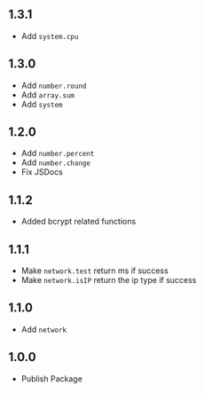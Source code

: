 ## 1.3.1

- Add `system.cpu`

## 1.3.0

- Add `number.round`
- Add `array.sum`
- Add `system`

## 1.2.0

- Add `number.percent`
- Add `number.change`
- Fix JSDocs

## 1.1.2

- Added bcrypt related functions

## 1.1.1

- Make `network.test` return ms if success
- Make `network.isIP` return the ip type if success

## 1.1.0

- Add `network`

## 1.0.0

- Publish Package